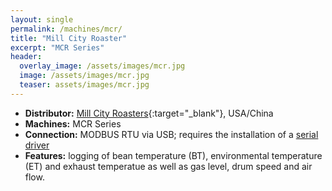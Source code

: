 ```yaml
---
layout: single
permalink: /machines/mcr/
title: "Mill City Roaster"
excerpt: "MCR Series"
header:
  overlay_image: /assets/images/mcr.jpg
  image: /assets/images/mcr.jpg
  teaser: assets/images/mcr.jpg
---
```


* __Distributor:__ [Mill City Roasters](http://millcityroasters.com/){:target="_blank"}, USA/China
* __Machines:__ MCR Series
* __Connection:__ MODBUS RTU via USB; requires the installation of a [serial driver](/modbus_serial/)
* __Features:__ logging of bean temperature (BT), environmental temperature (ET) and exhaust temperatue as well as gas level, drum speed and air flow.